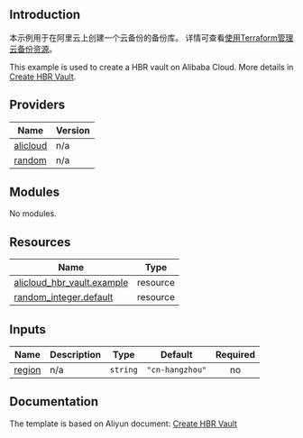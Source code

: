 ## Introduction

<!-- DOCS_DESCRIPTION_CN -->
本示例用于在阿里云上创建一个云备份的备份库。
详情可查看[使用Terraform管理云备份资源](https://help.aliyun.com/zh/cloud-backup/developer-reference/using-terraform)。
<!-- DOCS_DESCRIPTION_CN -->

<!-- DOCS_DESCRIPTION_EN -->
This example is used to create a HBR vault on Alibaba Cloud.
More details in [Create HBR Vault](https://help.aliyun.com/zh/cloud-backup/developer-reference/using-terraform).
<!-- DOCS_DESCRIPTION_EN -->

<!-- BEGIN_TF_DOCS -->
## Providers

| Name | Version |
|------|---------|
| <a name="provider_alicloud"></a> [alicloud](#provider\_alicloud) | n/a |
| <a name="provider_random"></a> [random](#provider\_random) | n/a |

## Modules

No modules.

## Resources

| Name | Type |
|------|------|
| [alicloud_hbr_vault.example](https://registry.terraform.io/providers/aliyun/alicloud/latest/docs/resources/hbr_vault) | resource |
| [random_integer.default](https://registry.terraform.io/providers/hashicorp/random/latest/docs/resources/integer) | resource |

## Inputs

| Name | Description | Type | Default | Required |
|------|-------------|------|---------|:--------:|
| <a name="input_region"></a> [region](#input\_region) | n/a | `string` | `"cn-hangzhou"` | no |
<!-- END_TF_DOCS -->

## Documentation
<!-- docs-link --> 

The template is based on Aliyun document: [Create HBR Vault](https://help.aliyun.com/zh/cloud-backup/developer-reference/using-terraform) 

<!-- docs-link --> 